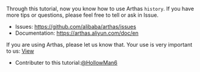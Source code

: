 
Through this tutorial, now you know how to use Arthas `history`. If you have more tips or questions, please feel free to tell or ask in Issue.

* Issues: https://github.com/alibaba/arthas/issues
* Documentation: https://arthas.aliyun.com/doc/en

If you are using Arthas, please let us know that. Your use is very important to us: [View](https://github.com/alibaba/arthas/issues/111)

* Contributer to this tutorial:[@HollowMan6](https://github.com/HollowMan6)
